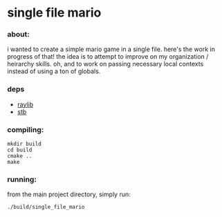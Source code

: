 # single file mario

### about:
i wanted to create a simple mario game in a single file. here's the work in progress of that! the idea is to attempt to improve on my organization / heirarchy skills. oh, and to work on passing necessary local contexts instead of using a ton of globals.

### deps
- [raylib](https://github.com/raysan5/raylib)
- [stb](https://github.com/nothings/stb)

### compiling:
```
mkdir build
cd build
cmake ..
make
```

### running:
from the main project directory, simply run:
```
./build/single_file_mario
```